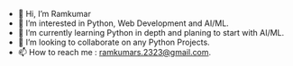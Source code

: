 - 👋 Hi, I’m Ramkumar
- 👀 I’m interested in Python, Web Development and AI/ML.
- 🌱 I’m currently learning Python in depth and planing to start with AI/ML.
- 💞️ I’m looking to collaborate on any Python Projects.
- 📫 How to reach me : ramkumars.2323@gmail.com.

<!---
Ramkumar2312/Ramkumar2312 is a ✨ special ✨ repository because its `README.md` (this file) appears on your GitHub profile.
You can click the Preview link to take a look at your changes.
--->
